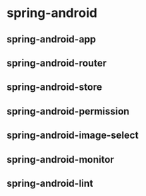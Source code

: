 # spring-android


## spring-android-app

## spring-android-router

## spring-android-store

## spring-android-permission

## spring-android-image-select

## spring-android-monitor

## spring-android-lint








